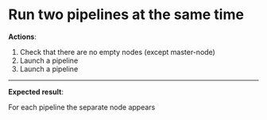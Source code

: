 # Run two pipelines at the same time

**Actions**:

1. Check that there are no empty nodes (except master-node)
2. Launch a pipeline
3. Launch a pipeline

***

**Expected result**:

For each pipeline the separate node appears
